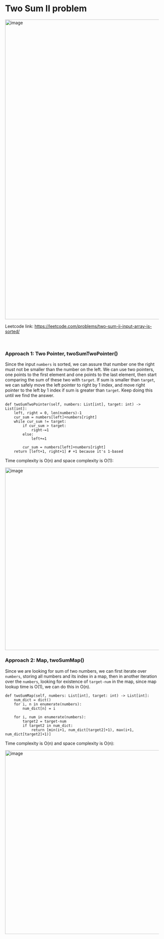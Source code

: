 # Two Sum II problem
<img width="980" alt="image" src="https://user-images.githubusercontent.com/25105806/215598069-c37272df-69a1-431c-ac9a-d110f43a418c.png">


Leetcode link: https://leetcode.com/problems/two-sum-ii-input-array-is-sorted/

<br />

### Approach 1: Two Pointer, twoSumTwoPointer()

Since the input `numbers` is sorted, we can assure that number one the right must not be smaller than the number on the left. We can use two pointers, one points to the first element and one points to the last element, then start comparing the sum of these two with `target`. If sum is smaller than `target`, we can safely move the left pointer to right by 1 index, and move right pointer to the left by 1 index if sum is greater than `target`. Keep doing this until we find the answer.

```python3
def twoSumTwoPointer(self, numbers: List[int], target: int) -> List[int]:
	left, right = 0, len(numbers)-1
	cur_sum = numbers[left]+numbers[right]
	while cur_sum != target:
		if cur_sum > target:
			right-=1
		else:
			left+=1

		cur_sum = numbers[left]+numbers[right]
	return [left+1, right+1] # +1 because it's 1-based
```

Time complexity is O(n) and space complexity is O(1):

<img width="597" alt="image" src="https://user-images.githubusercontent.com/25105806/215598837-5199402d-26c4-4245-be7f-8f47a639c11e.png">

<br />

### Approach 2: Map, twoSumMap()

Since we are looking for sum of two numbers, we can first iterate over `numbers`, storing all numbers and its index in a map, then in another iteration over the `numbers`, looking for existence of `target-num` in the map, since map lookup time is O(1), we can do this in O(n).

```python3
def twoSumMap(self, numbers: List[int], target: int) -> List[int]:
	num_dict = dict()
	for i, n in enumerate(numbers):
		num_dict[n] = i

	for i, num in enumerate(numbers):
		target2 = target-num
		if target2 in num_dict:
			return [min(i+1, num_dict[target2]+1), max(i+1, num_dict[target2]+1)]
```

Time complexity is O(n) and space complexity is O(n):

<img width="601" alt="image" src="https://user-images.githubusercontent.com/25105806/215599370-f1d47bfb-f90c-42c3-8a7c-930e9e434ef1.png">
